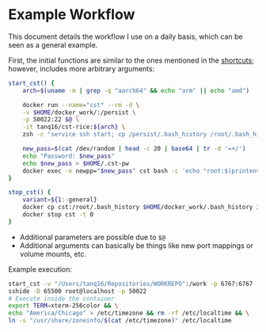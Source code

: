 # Example Workflow

This document details the workflow I use on a daily basis, which can be seen as a general example.

First, the initial functions are similar to the ones mentioned in the [shortcuts](./shortcuts.md); however, includes more arbitrary arguments:

```bash
start_cst() {
    arch=$(uname -m | grep -q "aarch64" && echo "arm" || echo "amd")

    docker run --name="cst" --rm -d \
    -v $HOME/docker_work/:/persist \
    -p 50022:22 $@ \
    -it tanq16/cst-rice:${arch} \
    zsh -c "service ssh start; cp /persist/.bash_history /root/.bash_history 2>/dev/null; tail -f /dev/null"

    new_pass=$(cat /dev/random | head -c 20 | base64 | tr -d '=+/')
    echo "Password: $new_pass"
    echo $new_pass > $HOME/.cst-pw
    docker exec -e newpp="$new_pass" cst bash -c 'echo "root:$(printenv newpp)" | chpasswd'
}

stop_cst() {
    variant=${1:-general}
    docker cp cst:/root/.bash_history $HOME/docker_work/.bash_history 2>/dev/null
    docker stop cst -t 0
}
```

- Additional parameters are possible due to `$@`
- Additional arguments can basically be things like new port mappings or volume mounts, etc.

Example execution:

```bash
start_cst -v "/Users/tanq16/Repositories/WORKREPO":/work -p 6767:6767
sshide -D 65500 root@localhost -p 50022
# Execute inside the container
export TERM=xterm-256color && \
echo "America/Chicago" > /etc/timezone && rm -rf /etc/localtime && \
ln -s "/usr/share/zoneinfo/$(cat /etc/timezone)" /etc/localtime
```
